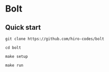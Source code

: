 # Bolt

## Quick start

```
git clone https://github.com/hiro-codes/bolt
```

```
cd bolt
```

```
make setup
```

```
make run
```

